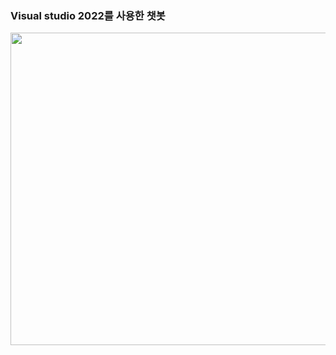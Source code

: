 ### Visual studio 2022를 사용한 챗봇
<img src="https://user-images.githubusercontent.com/115756142/202485275-a64ad5ac-3c37-41b7-b366-982dcbb96de6.png" width="800" height="500">
